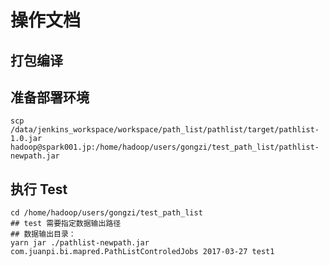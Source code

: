 操作文档
======

## 打包编译

## 准备部署环境
```
scp /data/jenkins_workspace/workspace/path_list/pathlist/target/pathlist-1.0.jar hadoop@spark001.jp:/home/hadoop/users/gongzi/test_path_list/pathlist-newpath.jar
```

## 执行 Test
```
cd /home/hadoop/users/gongzi/test_path_list
## test 需要指定数据输出路径
## 数据输出目录：
yarn jar ./pathlist-newpath.jar com.juanpi.bi.mapred.PathListControledJobs 2017-03-27 test1
```

